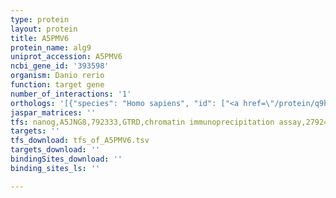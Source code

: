 ```yaml
---
type: protein
layout: protein
title: A5PMV6
protein_name: alg9
uniprot_accession: A5PMV6
ncbi_gene_id: '393598'
organism: Danio rerio
function: target gene
number_of_interactions: '1'
orthologs: '[{"species": "Homo sapiens", "id": ["<a href=\"/protein/q9h6u8\">Q9H6U8</a>"]}, {"species": "Mus musculus", "id": ["<a href=\"/protein/q8vdi9\">Q8VDI9</a>"]}, {"species": "Drosophila melanogaster", "id": ["<a href=\"/protein/q9vbv8\">Q9VBV8</a>"]}, {"species": "Caenorhabditis elegans", "id": ["P54002"]}, {"species": "Saccharomyces cerevisiae", "id": ["<a href=\"/protein/p53868\">P53868</a>"]}]'
jaspar_matrices: ''
tfs: nanog,A5JNG8,792333,GTRD,chromatin immunoprecipitation assay,27924024%5Buid%5D,No
targets: ''
tfs_download: tfs_of_A5PMV6.tsv
targets_download: ''
bindingSites_download: ''
binding_sites_ls: ''

---
```

